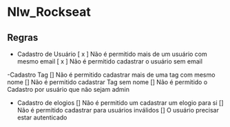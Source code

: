 # Nlw_Rockseat

## Regras
- Cadastro de Usuário
[ x ] Não é permitido mais de um usuário com mesmo email 
[ x ] Não é permitido cadastrar o usuário sem email

-Cadastro Tag
[] Não é permitido cadastrar mais de uma tag com mesmo nome
[] Não é permitido cadastrar Tag sem nome
[] Não é permitido o Cadastro por usuário que não sejam admin

- Cadastro de elogios
[] Não é permitido um cadastrar um elogio para si
[] Não é permitido cadastrar para usuários inválidos
[] O usuário precisar estar autenticado
